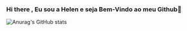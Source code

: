 ### Hi there , Eu sou a Helen e seja Bem-Vindo ao meu Github👋


![Anurag's GitHub stats](https://github-readme-stats.vercel.app/api?username=HelenCorechaicons=true&theme=radical)
